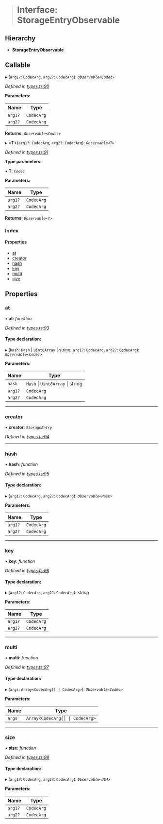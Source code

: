 > # Interface: StorageEntryObservable

## Hierarchy

* **StorageEntryObservable**

## Callable

▸ (`arg1?`: `CodecArg`, `arg2?`: `CodecArg`): *`Observable<Codec>`*

*Defined in [types.ts:90](https://github.com/polkadot-js/api/blob/ca00dbd/packages/api/src/types.ts#L90)*

**Parameters:**

Name | Type |
------ | ------ |
`arg1?` | `CodecArg` |
`arg2?` | `CodecArg` |

**Returns:** *`Observable<Codec>`*

▸ <**T**>(`arg1?`: `CodecArg`, `arg2?`: `CodecArg`): *`Observable<T>`*

*Defined in [types.ts:91](https://github.com/polkadot-js/api/blob/ca00dbd/packages/api/src/types.ts#L91)*

**Type parameters:**

▪ **T**: *`Codec`*

**Parameters:**

Name | Type |
------ | ------ |
`arg1?` | `CodecArg` |
`arg2?` | `CodecArg` |

**Returns:** *`Observable<T>`*

### Index

#### Properties

* [at](_types_.storageentryobservable.md#at)
* [creator](_types_.storageentryobservable.md#creator)
* [hash](_types_.storageentryobservable.md#hash)
* [key](_types_.storageentryobservable.md#key)
* [multi](_types_.storageentryobservable.md#multi)
* [size](_types_.storageentryobservable.md#size)

## Properties

###  at

• **at**: *function*

*Defined in [types.ts:93](https://github.com/polkadot-js/api/blob/ca00dbd/packages/api/src/types.ts#L93)*

#### Type declaration:

▸ (`hash`: `Hash` | `Uint8Array` | string, `arg1?`: `CodecArg`, `arg2?`: `CodecArg`): *`Observable<Codec>`*

**Parameters:**

Name | Type |
------ | ------ |
`hash` | `Hash` \| `Uint8Array` \| string |
`arg1?` | `CodecArg` |
`arg2?` | `CodecArg` |

___

###  creator

• **creator**: *`StorageEntry`*

*Defined in [types.ts:94](https://github.com/polkadot-js/api/blob/ca00dbd/packages/api/src/types.ts#L94)*

___

###  hash

• **hash**: *function*

*Defined in [types.ts:95](https://github.com/polkadot-js/api/blob/ca00dbd/packages/api/src/types.ts#L95)*

#### Type declaration:

▸ (`arg1?`: `CodecArg`, `arg2?`: `CodecArg`): *`Observable<Hash>`*

**Parameters:**

Name | Type |
------ | ------ |
`arg1?` | `CodecArg` |
`arg2?` | `CodecArg` |

___

###  key

• **key**: *function*

*Defined in [types.ts:96](https://github.com/polkadot-js/api/blob/ca00dbd/packages/api/src/types.ts#L96)*

#### Type declaration:

▸ (`arg1?`: `CodecArg`, `arg2?`: `CodecArg`): *string*

**Parameters:**

Name | Type |
------ | ------ |
`arg1?` | `CodecArg` |
`arg2?` | `CodecArg` |

___

###  multi

• **multi**: *function*

*Defined in [types.ts:97](https://github.com/polkadot-js/api/blob/ca00dbd/packages/api/src/types.ts#L97)*

#### Type declaration:

▸ (`args`: `Array<CodecArg[] | CodecArg>`): *`Observable<Codec>`*

**Parameters:**

Name | Type |
------ | ------ |
`args` | `Array<CodecArg[] \| CodecArg>` |

___

###  size

• **size**: *function*

*Defined in [types.ts:98](https://github.com/polkadot-js/api/blob/ca00dbd/packages/api/src/types.ts#L98)*

#### Type declaration:

▸ (`arg1?`: `CodecArg`, `arg2?`: `CodecArg`): *`Observable<U64>`*

**Parameters:**

Name | Type |
------ | ------ |
`arg1?` | `CodecArg` |
`arg2?` | `CodecArg` |